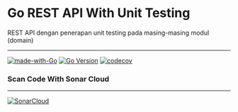 # Go REST API With Unit Testing
REST API dengan penerapan unit testing pada masing-masing modul (domain)

---
[![made-with-Go](https://img.shields.io/badge/Made%20with-Go-1f425f.svg)](http://golang.org)
[![Go Version](https://img.shields.io/github/go-mod/go-version/dewidyabagus/go-rest-unit-test)](https://github.com/dewidyabagus/go-rest-unit-test)
[![codecov](https://codecov.io/gh/dewidyabagus/go-rest-unit-test/branch/master/graph/badge.svg?token=BXHAJJWUY4)](https://codecov.io/gh/dewidyabagus/go-rest-unit-test)

### Scan Code With Sonar Cloud

---
[![SonarCloud](https://sonarcloud.io/images/project_badges/sonarcloud-white.svg)](https://sonarcloud.io/summary/new_code?id=dewidyabagus_go-rest-unit-test)
